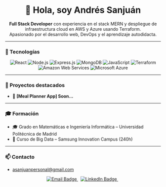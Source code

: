 <h1 align="center">👋 Hola, soy Andrés Sanjuán</h1>

<p align="center">
  <strong>Full Stack Developer</strong> con experiencia en el stack MERN y despliegue de infraestructura cloud en AWS y Azure usando Terraform. <br/>
  Apasionado por el desarrollo web, DevOps y el aprendizaje autodidacta.
</p>

---

### 🧰 Tecnologías

<p align="center">
  <img title="React" src="https://img.shields.io/badge/React-20232A?style=for-the-badge&logo=react&logoColor=61DAFB" />
  <img title="Node.js" src="https://img.shields.io/badge/Node.js-339933?style=for-the-badge&logo=nodedotjs&logoColor=white" />
  <img title="Express.js" src="https://img.shields.io/badge/Express.js-000000?style=for-the-badge&logo=express&logoColor=white" />
  <img title="MongoDB" src="https://img.shields.io/badge/MongoDB-4EA94B?style=for-the-badge&logo=mongodb&logoColor=white" />
  <img title="JavaScript" src="https://img.shields.io/badge/JavaScript-F7DF1E?style=for-the-badge&logo=javascript&logoColor=black" />
  <img title="Terraform" src="https://img.shields.io/badge/Terraform-623CE4?style=for-the-badge&logo=terraform&logoColor=white" />
  <img title="Amazon Web Services" src="https://img.shields.io/badge/AWS-232F3E?style=for-the-badge&logo=amazonaws&logoColor=white" />
  <img title="Microsoft Azure" src="https://img.shields.io/badge/Azure-0078D4?style=for-the-badge&logo=microsoftazure&logoColor=white" />
  
</p>

---

### 💼 Proyectos destacados

- 🥗 **[Meal Planner App] Soon...**

---

### 🎓 Formación

- 🎓 Grado en Matemáticas e Ingeniería Informática – Universidad Politécnica de Madrid  
- 📜 Curso de Big Data – Samsung Innovation Campus (240h)

---

### 📫 Contacto

- asanjuanpersonal@gmail.com

<p align="center">
  <a href="mailto:asanjuanpersonal@gmail.com" title="Email">
    <img src="https://img.shields.io/badge/Email-D14836?style=for-the-badge&logo=gmail&logoColor=white" alt="Email Badge" />
  </a>
  &nbsp;
  <a href="https://www.linkedin.com/in/andressanjuancalvo" title="LinkedIn">
    <img src="https://img.shields.io/badge/LinkedIn-0A66C2?style=for-the-badge&logo=linkedin&logoColor=white" alt="LinkedIn Badge" />
  </a>
  &nbsp;
  
</p>
